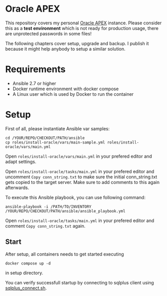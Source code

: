 # Oracle APEX

This repository covers my personal [Oracle APEX](https://apex.oracle.com/) instance. Please consider this as a **test environment** which is not ready for production usage, there are unprotected passwords in some files!

The following chapters cover setup, upgrade and backup. I publish it because it might help anybody to setup a similar solution.

# Requirements

* Ansible 2.7 or higher
* Docker runtime environment with docker compose
* A Linux user which is used by Docker to run the container

# Setup

First of all, please instantiate Ansible var samples:

```
cd /YOUR/REPO/CHECKOUT/PATH/ansible
cp roles/install-oracle/vars/main-sample.yml roles/install-oracle/vars/main.yml
```

Open `roles/install-oracle/vars/main.yml` in your prefered editor and adapt settings.

Open `roles/install-oracle/tasks/main.yml` in your prefered editor and uncomment `Copy conn_string.txt` to make sure the initial conn_string.txt gets copied to the target server. Make sure to add comments to this again afterwards.

To execute this Ansible playbook, you can use following command:

```
ansible-playbook -i /PATH/TO/INVENTORY /YOUR/REPO/CHECKOUT/PATH/ansible/ansible_playbook.yml
```

Open `roles/install-oracle/tasks/main.yml` in your prefered editor and comment `Copy conn_string.txt` again.

## Start

After setup, all containers needs to get started executing

```
docker compose up -d
```

in setup directory.

You can verify successfull startup by connecting to sqlplus client using [sqlplus_connect.sh](/ansible/roles/install-oracle/templates/sqlplus_connect.sh.j2).
